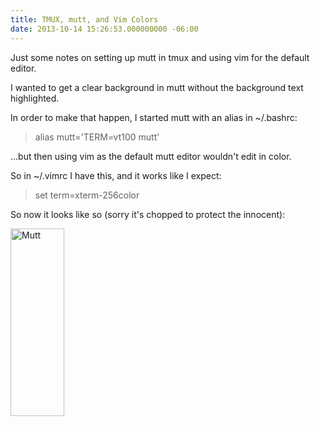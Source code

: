 ```yaml
---
title: TMUX, mutt, and Vim Colors
date: 2013-10-14 15:26:53.000000000 -06:00
---
```

Just some notes on setting up mutt in tmux and using vim for the default editor.

I wanted to get a clear background in mutt without the background text highlighted.

In order to make that happen, I started mutt with an alias in ~/.bashrc:
<blockquote>alias mutt='TERM=vt100 mutt'</blockquote>
...but then using vim as the default mutt editor wouldn't edit in color.

So in ~/.vimrc I have this, and it works like I expect:
<blockquote>set term=xterm-256color</blockquote>
So now it looks like so (sorry it's chopped to protect the innocent):

<a href="http://blog-bfrancom.rhcloud.com/wp-content/uploads/2013/10/Mutt.png"><img class="size-medium wp-image-711 alignleft" alt="Mutt" src="http://res.cloudinary.com/bfrancom/image/upload/h_300,w_86/v1399820280/Mutt_lxerij.png" width="86" height="300" /></a>
